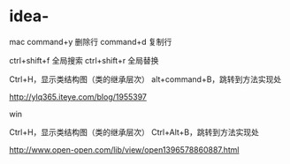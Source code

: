 # idea-

mac
command+y 删除行
command+d 复制行

ctrl+shift+f 全局搜索
ctrl+shift+r 全局替换

Ctrl+H，显示类结构图（类的继承层次）
alt+command+B，跳转到方法实现处

http://ylq365.iteye.com/blog/1955397


win

Ctrl+H，显示类结构图（类的继承层次）
Ctrl+Alt+B，跳转到方法实现处

http://www.open-open.com/lib/view/open1396578860887.html
